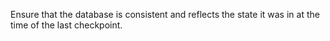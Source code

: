 Ensure that the database is consistent and reflects the state it was in at the time of the last checkpoint.
